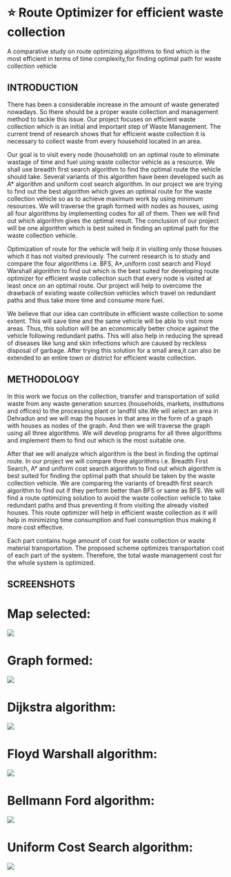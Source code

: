 # :star: Route Optimizer for efficient waste collection
A comparative study on route optimizing algorithms to find which is the most efficient in terms of time complexity,for finding optimal path for waste collection vehicle

## INTRODUCTION

There has been a considerable increase in the amount of waste generated nowadays. So there should be a proper waste collection and management method to tackle this issue. Our project focuses on efficient waste collection which is an initial and important step of Waste Management. The current trend of research shows that for efficient waste collection it is necessary to collect waste from every household located in an area. 

Our goal is to visit every node (household) on an optimal route to eliminate wastage of time and fuel using waste collector vehicle as a resource. We shall use breadth first search algorithm to find the optimal route the vehicle should take. Several variants of this algorithm have been developed such as A* algorithm and uniform cost search algorithm. In our project we are trying to find out the best algorithm which gives an optimal route for the waste collection vehicle so as to achieve maximum work by using minimum resources. We will traverse the graph formed with nodes as houses, using all four algorithms by implementing codes for all of them. Then we will find out which algorithm gives the optimal result. The conclusion of our project will be one algorithm which is best suited in finding an optimal path for the waste collection vehicle. 

Optimization of route for the vehicle will help it in visiting only those houses which it has not visited previously. The current research is to study and compare the four algorithms i.e. BFS, A*,uniform cost search and Floyd Warshall algorithm to find out which is the best suited for developing route optimizer for efficient waste collection such that every node is visited at least once on an optimal route. Our project will help to overcome the drawback of existing waste collection vehicles which travel on redundant paths and thus take more time and consume more fuel.

We believe that our idea can contribute in efficient waste collection to some extent. This will save time and the same vehicle will be able to visit more areas. Thus, this solution will be an economically better choice against the vehicle following redundant paths. This will also help in reducing the spread of diseases like lung and skin infections which are caused by reckless disposal of garbage. After trying this solution for a small area,it can also be extended to an entire town or district for efficient waste collection.

## METHODOLOGY

In this work we focus on the collection, transfer and transportation of solid waste from any waste generation sources (households, markets, institutions and offices) to the processing plant or landfill site.We will select an area in Dehradun and we will map the houses in that area in the form of a graph with houses as nodes of the graph. And then we will traverse the graph using all three algorithms. We will develop programs for all three algorithms and implement them to find out which is the most suitable one.

After that we will analyze which algorithm is the best in finding the optimal route. In our project we will compare three algorithms i.e. Breadth First Search, A* and uniform cost search algorithm to find out which algorithm is best suited for finding the optimal path that should be taken by the waste collection vehicle. We are comparing the variants of breadth first search algorithm to find out if they perform better than BFS or same as BFS. We will find a route optimizing solution to avoid the waste collection vehicle to take redundant paths and thus preventing it from visiting the already visited houses. This route optimizer will help in efficient waste collection as it will help in minimizing time consumption and fuel consumption thus making it more cost effective.

Each part contains huge amount of cost for waste collection or waste material
transportation. The proposed scheme optimizes transportation cost of each part of the system. Therefore, the total waste management cost for the whole system is optimized.

## SCREENSHOTS

# Map selected:
![](images/map.png)

# Graph formed:
![](images/graph.png)

# Dijkstra algorithm:
![](images/dijkstra.png)

# Floyd Warshall algorithm:
![](images/floyd.png)

# Bellmann Ford algorithm:
![](images/bellmann.png)

# Uniform Cost Search algorithm:
![](images/ucs.png)






